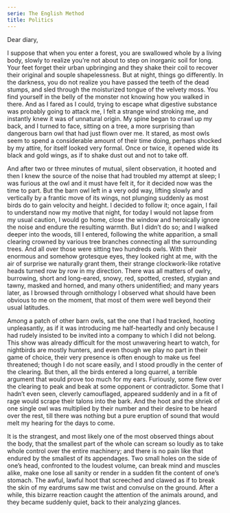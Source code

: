 ```yaml
---
serie: The English Method
title: Politics
---
```


Dear diary,


I suppose that when you enter a forest, you are swallowed whole by a living
body, slowly to realize you’re not about to step on inorganic soil for long.
Your feet forget their urban upbringing and they shake their coil to recover
their original and souple shapelessness. But at night, things go differently.
In the darkness, you do not realize you have passed the teeth of the dead
stumps, and sled through the moisturized tongue of the velvety moss. You find
yourself in the belly of the monster not knowing how you walked in there. And
as I fared as I could, trying to escape what digestive substance was probably
going to attack me, I felt a strange wind stroking me, and instantly knew it
was of unnatural origin. My spine began to crawl up my back, and I turned to
face, sitting on a tree, a more surprising than dangerous barn owl that had
just flown over me. It stared, as most owls seem to spend a considerable amount
of their time doing, perhaps shocked by my attire, for itself looked very
formal. Once or twice, it opened wide its black and gold wings, as if to shake
dust out and not to take off.

And after two or three minutes of mutual, silent observation, it hooted and
then I knew the source of the noise that had troubled my attempt at sleep; I
was furious at the owl and it must have felt it, for it decided now was the
time to part. But the barn owl left in a very odd way, lifting slowly and
vertically by a frantic move of its wings, not plunging suddenly as most birds
do to gain velocity and height. I decided to follow it; once again, I fail to
understand now my motive that night, for today I would not lapse from my usual
caution, I would go home, close the window and heroically ignore the noise and
endure the resulting warmth. But I didn’t do so; and I walked deeper into the
woods, till I entered, following the white apparition, a small clearing crowned
by various tree branches connecting all the surrounding trees. And all over
those were sitting two hundreds owls. With their enormous and somehow grotesque
eyes, they looked right at me, with the air of surprise we naturally grant
them, their strange clockwork-like rotative heads turned row by row in my
direction. There was all matters of owlry, burrowing, short and long-eared,
snowy, red, spotted, crested, stygian and tawny, masked and horned, and many
others unidentified; and many years later, as I browsed through ornithology I
observed what should have been obvious to me on the moment, that most of them
were well beyond their usual latitudes.

Among a patch of other barn owls, sat the one that I had tracked, hooting
unpleasantly, as if it was introducing me half-heartedly and only because I had
rudely insisted to be invited into a company to which I did not belong. This
show was already difficult for the most unwavering heart to watch, for
nightbirds are mostly hunters, and even though we play no part in their game of
choice, their very presence is often enough to make us feel threatened; though
I do not scare easily, and I stood proudly in the center of the clearing. But
then, all the birds entered a long quarrel, a terrible argument that would
prove too much for my ears. Furiously, some flew over the clearing to peak and
beak at some opponent or contradictor. Some that I hadn’t even seen, cleverly
camouflaged, appeared suddenly and in a fit of rage would scrape their talons
into the bark. And the hoot and the shriek of one single owl was multiplied by
their number and their desire to be heard over the rest, till there was nothing
but a pure eruption of sound that would melt my hearing for the days to come.

It is the strangest, and most likely one of the most observed things about the
body, that the smallest part of the whole can scream so loudly as to take whole
control over the entire machinery; and there is no pain like that endured by
the smallest of its appendages. Two small holes on the side of one’s head,
confronted to the loudest volume, can break mind and muscles alike, make one
lose all sanity or render in a sudden fit the content of one’s stomach. The
awful, lawful hoot that screeched and clawed as if to break the skin of my
eardrums saw me twist and convulse on the ground. After a while, this bizarre
reaction caught the attention of the animals around, and they became suddenly
quiet, back to their analyzing glances.
